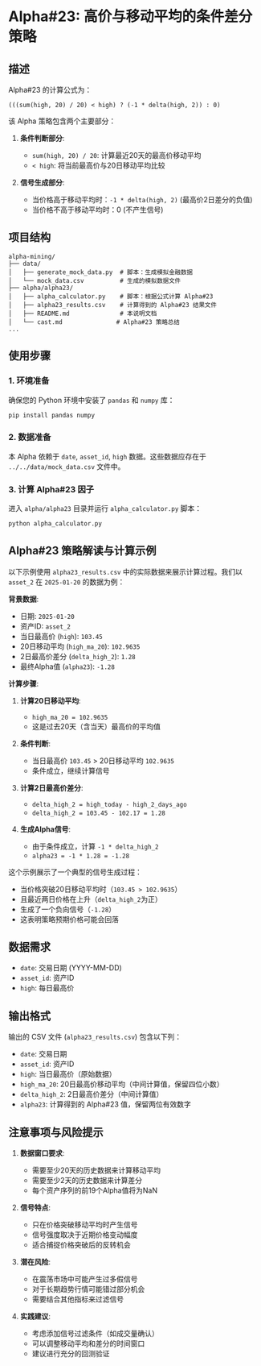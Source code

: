 # Alpha#23: 高价与移动平均的条件差分策略

## 描述

Alpha#23 的计算公式为：

```
(((sum(high, 20) / 20) < high) ? (-1 * delta(high, 2)) : 0)
```

该 Alpha 策略包含两个主要部分：

1. **条件判断部分**:
   * `sum(high, 20) / 20`: 计算最近20天的最高价移动平均
   * `< high`: 将当前最高价与20日移动平均比较

2. **信号生成部分**:
   * 当价格高于移动平均时：`-1 * delta(high, 2)` (最高价2日差分的负值)
   * 当价格不高于移动平均时：0 (不产生信号)

## 项目结构

```
alpha-mining/
├── data/
│   ├── generate_mock_data.py  # 脚本：生成模拟金融数据
│   └── mock_data.csv          # 生成的模拟数据文件
├── alpha/alpha23/
│   ├── alpha_calculator.py    # 脚本：根据公式计算 Alpha#23
│   ├── alpha23_results.csv    # 计算得到的 Alpha#23 结果文件
│   ├── README.md              # 本说明文档
│   └── cast.md               # Alpha#23 策略总结
...
```

## 使用步骤

### 1. 环境准备

确保您的 Python 环境中安装了 `pandas` 和 `numpy` 库：

```bash
pip install pandas numpy
```

### 2. 数据准备

本 Alpha 依赖于 `date`, `asset_id`, `high` 数据。这些数据应存在于 `../../data/mock_data.csv` 文件中。

### 3. 计算 Alpha#23 因子

进入 `alpha/alpha23` 目录并运行 `alpha_calculator.py` 脚本：

```bash
python alpha_calculator.py
```

## Alpha#23 策略解读与计算示例

以下示例使用 `alpha23_results.csv` 中的实际数据来展示计算过程。我们以 `asset_2` 在 `2025-01-20` 的数据为例：

**背景数据**:
- 日期: `2025-01-20`
- 资产ID: `asset_2`
- 当日最高价 (`high`): `103.45`
- 20日移动平均 (`high_ma_20`): `102.9635`
- 2日最高价差分 (`delta_high_2`): `1.28`
- 最终Alpha值 (`alpha23`): `-1.28`

**计算步骤**:

1. **计算20日移动平均**:
   * `high_ma_20 = 102.9635`
   * 这是过去20天（含当天）最高价的平均值

2. **条件判断**:
   * 当日最高价 `103.45` > 20日移动平均 `102.9635`
   * 条件成立，继续计算信号

3. **计算2日最高价差分**:
   * `delta_high_2 = high_today - high_2_days_ago`
   * `delta_high_2 = 103.45 - 102.17 = 1.28`

4. **生成Alpha信号**:
   * 由于条件成立，计算 `-1 * delta_high_2`
   * `alpha23 = -1 * 1.28 = -1.28`

这个示例展示了一个典型的信号生成过程：
- 当价格突破20日移动平均时（`103.45 > 102.9635`）
- 且最近两日价格在上升（`delta_high_2`为正）
- 生成了一个负向信号（`-1.28`）
- 这表明策略预期价格可能会回落

## 数据需求

- `date`: 交易日期 (YYYY-MM-DD)
- `asset_id`: 资产ID
- `high`: 每日最高价

## 输出格式

输出的 CSV 文件 (`alpha23_results.csv`) 包含以下列：

- `date`: 交易日期
- `asset_id`: 资产ID
- `high`: 当日最高价（原始数据）
- `high_ma_20`: 20日最高价移动平均（中间计算值，保留四位小数）
- `delta_high_2`: 2日最高价差分（中间计算值）
- `alpha23`: 计算得到的 Alpha#23 值，保留两位有效数字

## 注意事项与风险提示

1. **数据窗口要求**:
   - 需要至少20天的历史数据来计算移动平均
   - 需要至少2天的历史数据来计算差分
   - 每个资产序列的前19个Alpha值将为NaN

2. **信号特点**:
   - 只在价格突破移动平均时产生信号
   - 信号强度取决于近期价格变动幅度
   - 适合捕捉价格突破后的反转机会

3. **潜在风险**:
   - 在震荡市场中可能产生过多假信号
   - 对于长期趋势行情可能错过部分机会
   - 需要结合其他指标来过滤信号

4. **实践建议**:
   - 考虑添加信号过滤条件（如成交量确认）
   - 可以调整移动平均和差分的时间窗口
   - 建议进行充分的回测验证
